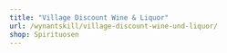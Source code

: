 ```yaml
---
title: "Village Discount Wine & Liquor"
url: /wynantskill/village-discount-wine-und-liquor/
shop: Spirituosen
---
```

